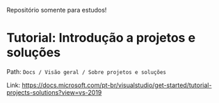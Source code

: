 Repositório somente para estudos!
# Tutorial: Introdução a projetos e soluções

Path: `Docs / Visão geral / Sobre projetos e soluções`

Link: https://docs.microsoft.com/pt-br/visualstudio/get-started/tutorial-projects-solutions?view=vs-2019

